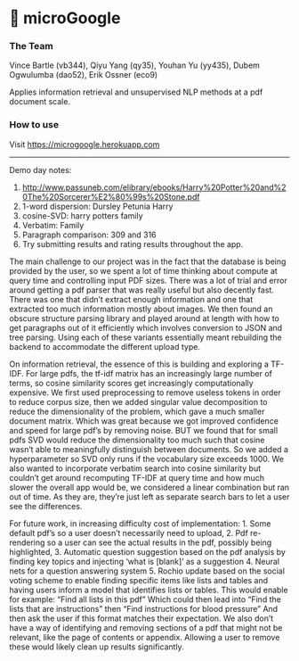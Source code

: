 # 📖 microGoogle

### The Team
Vince Bartle (vb344), Qiyu Yang (qy35), Youhan Yu (yy435), Dubem Ogwulumba (dao52), Erik Ossner (eco9)

Applies information retrieval and unsupervised NLP methods at a pdf document scale. 


### How to use
Visit https://microgoogle.herokuapp.com

------
Demo day notes:

1. http://www.passuneb.com/elibrary/ebooks/Harry%20Potter%20and%20The%20Sorcerer%E2%80%99s%20Stone.pdf 
1. 1-word dispersion: Dursley Petunia Harry
1. cosine-SVD: harry potters family 
1. Verbatim: Family
1. Paragraph comparison: 309 and 316
1. Try submitting results and rating results throughout the app.

The main challenge to our project was in the fact that the database is being provided by the user, so we spent a lot of time thinking about compute at query time and controlling input PDF sizes. There was a lot of trial and error around getting a pdf parser that was really useful but also decently fast. There was one that didn’t extract enough information and one that extracted too much information mostly about images. We then found an obscure structure parsing library and played around at length with how to get paragraphs out of it efficiently which involves conversion to JSON and tree parsing. Using each of these variants essentially meant rebuilding the backend to accommodate the different upload type.

On information retrieval, the essence of this is building and exploring a TF-IDF. For large pdfs, the tf-idf matrix has an increasingly large number of terms, so cosine similarity scores get increasingly computationally expensive. We first used preprocessing to remove useless tokens in order to reduce corpus size, then we added singular value decomposition to reduce the dimensionality of the problem, which gave a much smaller document matrix. Which was great because we got improved confidence and speed for large pdf’s by removing noise. BUT we found that for small pdfs SVD would reduce the dimensionality too much such that cosine wasn’t able to meaningfully distinguish between documents. So we added a hyperparameter so SVD only runs if the vocabulary size exceeds 1000.
We also wanted to incorporate verbatim search into cosine similarity but couldn’t get around recomputing TF-IDF at query time and how much slower the overall app would be, we considered a linear combination but ran out of time. As they are, they’re just left as separate search bars to let a user see the differences. 

For future work, in increasing difficulty cost of implementation: 1. Some default pdf’s so a user doesn’t necessarily need to upload, 2. Pdf re-rendering so a user can see the actual results in the pdf, possibly being highlighted, 3. Automatic question suggestion based on the pdf analysis by finding key topics and injecting ‘what is [blank]’ as a suggestion 4. Neural nets for a question answering system 5. Rochio update based on the social voting scheme to enable finding specific items like lists and tables and having users inform a model that identifies lists or tables. This would enable for example: “Find all lists in this pdf” Which could then lead into “Find the lists that are instructions” then “Find instructions for blood pressure” And then ask the user if this format matches their expectation. We also don’t have a way of identifying and removing sections of a pdf that might not be relevant, like the page of contents or appendix. Allowing a user to remove these would likely clean up results significantly. 

